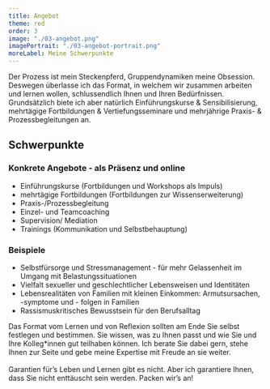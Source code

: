 ```yaml
---
title: Angebot
theme: red
order: 3
image: "./03-angebot.png"
imagePortrait: "./03-angebot-portrait.png"
moreLabel: Meine Schwerpunkte
---
```

Der Prozess ist mein Steckenpferd, Gruppendynamiken meine Obsession. Deswegen
überlasse ich das Format, in welchem wir zusammen arbeiten und lernen wollen,
schlussendlich Ihnen und Ihren Bedürfnissen. Grundsätzlich biete ich aber
natürlich Einführungskurse & Sensibilisierung, mehrtägige Fortbildungen &
Vertiefungsseminare und mehrjährige Praxis- & Prozessbegleitungen an.

<!-- excerpt-end -->

## Schwerpunkte

### Konkrete Angebote - als Präsenz und online

- Einführungskurse (Fortbildungen und Workshops als Impuls)
- mehrtägige Fortbildungen (Fortbildungen zur Wissenserweiterung)
- Praxis-/Prozessbegleitung
- Einzel- und Teamcoaching
- Supervision/ Mediation
- Trainings (Kommunikation und Selbstbehauptung)

### Beispiele

- Selbstfürsorge und Stressmanagement - für mehr Gelassenheit im Umgang mit Belastungssituationen 
- Vielfalt sexueller und geschlechtlicher Lebensweisen und Identitäten 
- Lebensrealitäten von Familien mit kleinen Einkommen: Armutsursachen, -symptome und - folgen in Familien
- Rassismuskritisches Bewusstsein für den Berufsalltag

Das Format vom Lernen und von Reflexion sollten am Ende Sie selbst festlegen und
bestimmen. Sie wissen, was zu Ihnen passt und wie Sie und Ihre Kolleg*innen gut
teilhaben können. Ich berate Sie dabei gern, stehe Ihnen zur Seite und gebe
meine Expertise mit Freude an sie weiter. <br/><br/> Garantien für’s Leben und
Lernen gibt es nicht. Aber ich garantiere Ihnen, dass Sie nicht enttäuscht sein
werden. Packen wir’s an!
